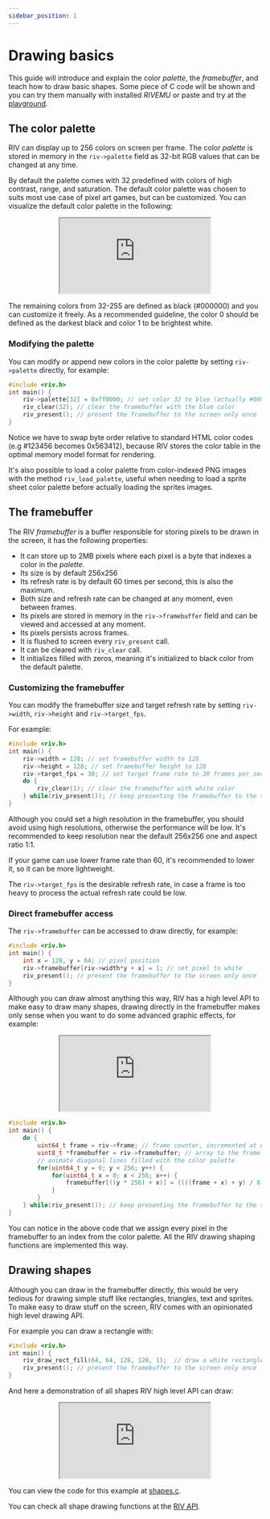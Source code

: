 ```yaml
---
sidebar_position: 1
---
```


# Drawing basics

This guide will introduce and explain the color *palette*, the *framebuffer*,
and teach how to draw basic shapes.
Some piece of C code will be shown and you can try them manually with installed *RIVEMU*
or paste and try at the [playground](/playground).

## The color palette

RIV can display up to 256 colors on screen per frame.
The color *palette* is stored in memory in the `riv->palette` field
as 32-bit RGB values that can be changed at any time.

By default the palette comes with 32 predefined with colors
of high contrast, range, and saturation.
The default color palette was chosen to suits most use case
of pixel art games, but can be customized.
You can visualize the default color palette in the following:

<div align="center"><iframe src="https://emulator.rives.io/?-no-audio&-stop-frame=1#nocontrols=true&autoplay=true&cartridge=https://raw.githubusercontent.com/edubart/cartridges/main/palette.sqfs" allowFullScreen className="rivemu-compact-frame"></iframe></div>

The remaining colors from 32-255 are defined as black (#000000) and you can customize it freely.
As a recommended guideline, the color 0 should be defined as the darkest black and color 1 to be brightest white.

### Modifying the palette

You can modify or append new colors in the color palette by setting `riv->palette` directly, for example:

```cpp
#include <riv.h>
int main() {
    riv->palette[32] = 0xff0000; // set color 32 to blue (actually #0000ff in HTML color code convention)
    riv_clear(32); // clear the framebuffer with the blue color
    riv_present(); // present the framebuffer to the screen only once
}
```

Notice we have to swap byte order relative to standard HTML color codes (e.g #123456 becomes 0x563412),
because RIV stores the color table in the optimal memory model format for rendering.

It's also possible to load a color palette from color-indexed PNG images
with the method `riv_load_palette`,
useful when needing to load a sprite sheet color palette before actually loading the sprites images.

## The framebuffer

The RIV *framebuffer* is a buffer responsible for storing pixels to be drawn in the screen, it has the following properties:
- It can store up to 2MB pixels where each pixel is a byte that indexes a color in the *palette*.
- Its size is by default 256x256
- Its refresh rate is by default 60 times per second, this is also the maximum.
- Both size and refresh rate can be changed at any moment, even between frames.
- Its pixels are stored in memory in the `riv->framebuffer` field and can be viewed and accessed at any moment.
- Its pixels persists across frames.
- It is flushed to screen every `riv_present` call.
- It can be cleared with `riv_clear` call.
- It initializes filled with zeros, meaning it's initialized to black color from the default palette.

### Customizing the framebuffer

You can modify the framebuffer size and target refresh rate by setting
`riv->width`, `riv->height` and `riv->target_fps`.

For example:

```cpp
#include <riv.h>
int main() {
    riv->width = 128; // set framebuffer width to 128
    riv->height = 128; // set framebuffer height to 128
    riv->target_fps = 30; // set target frame rate to 30 frames per second
    do {
        riv_clear(1); // clear the framebuffer with white color
    } while(riv_present()); // keep presenting the framebuffer to the screen
}
```

Although you could set a high resolution in the framebuffer,
you should avoid using high resolutions,
otherwise the performance will be low.
It's recommended to keep resolution near the default 256x256 one and aspect ratio 1:1.

If your game can use lower frame rate than 60, it's recommended to lower it,
so it can be more lightweight.

The `riv->target_fps` is the desirable refresh rate,
in case a frame is too heavy to process the actual refresh rate could be low.

### Direct framebuffer access

The `riv->framebuffer` can be accessed to draw directly, for example:

```cpp
#include <riv.h>
int main() {
    int x = 128, y = 64; // pixel position
    riv->framebuffer[riv->width*y + x] = 1; // set pixel to white
    riv_present(); // present the framebuffer to the screen only once
}
```

Although you can draw almost anything this way,
RIV has a high level API to make easy to draw many shapes,
drawing directly in the framebuffer makes only sense when you want to do
some advanced graphic effects, for example:

<div align="center"><iframe src="https://emulator.rives.io/?-stop-frame=300#cartridge=https://raw.githubusercontent.com/edubart/cartridges/main/lines.sqfs&simple=true" allowFullScreen className="rivemu-frame"></iframe></div>

```cpp
#include <riv.h>
int main() {
    do {
        uint64_t frame = riv->frame; // frame counter, incremented at every frame
        uint8_t *framebuffer = riv->framebuffer; // array to the frame buffer
        // animate diagonal lines filled with the color palette
        for(uint64_t y = 0; y < 256; y++) {
            for(uint64_t x = 0; x < 256; x++) {
                framebuffer[((y * 256) + x)] = ((((frame + x) + y) / 8) % 32);
            }
        }
    } while(riv_present()); // keep presenting the framebuffer to the screen
}
```

You can notice in the above code that we assign every pixel in the framebuffer to an index
from the color palette. All the RIV drawing shaping functions are implemented this way.

## Drawing shapes

Although you can draw in the framebuffer directly,
this would be very tedious for drawing simple stuff like rectangles, triangles, text and sprites.
To make easy to draw stuff on the screen, RIV comes with an opinionated high level drawing API.

For example you can draw a rectangle with:

```cpp
#include <riv.h>
int main() {
    riv_draw_rect_fill(64, 64, 128, 128, 1);  // draw a white rectangle in the framebuffer center
    riv_present(); // present the framebuffer to the screen only once
}
```

And here a demonstration of all shapes RIV high level API can draw:

<div align="center"><iframe src="https://emulator.rives.io/#cartridge=https://raw.githubusercontent.com/edubart/cartridges/main/shapes.sqfs" allowFullScreen className="rivemu-frame"></iframe></div>

You can view the code for this example at
[shapes.c](https://github.com/rives-io/riv/blob/main/demos/tools/shapes.c).

You can check all shape drawing functions at the
[RIV API](https://github.com/rives-io/riv/blob/main/libriv/riv.h).
